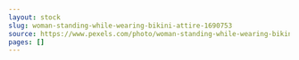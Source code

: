 ```yaml
---
layout: stock
slug: woman-standing-while-wearing-bikini-attire-1690753
source: https://www.pexels.com/photo/woman-standing-while-wearing-bikini-attire-1690753/
pages: []
---
```

